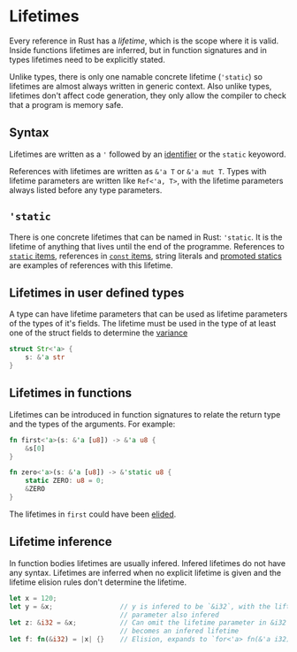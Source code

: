 # Lifetimes

Every reference in Rust has a _lifetime_, which is the scope where it is valid.
Inside functions lifetimes are inferred, but in function signatures and in
types lifetimes need to be explicitly stated.

Unlike types, there is only one namable concrete lifetime (`'static`) so
lifetimes are almost always written in generic context. Also unlike types,
lifetimes don't affect code generation, they only allow the compiler to check
that a program is memory safe.

## Syntax

Lifetimes are written as a `'` followed by an [identifier] or the `static`
keyoword.

References with lifetimes are written as `&'a T` or `&'a mut T`. Types with
lifetime parameters are written like `Ref<'a, T>`, with the lifetime parameters
always listed before any type parameters.


## `'static`

There is one concrete lifetimes that can be named in Rust: `'static`. It is the
lifetime of anything that lives until the end of the programme. References to
[`static` items], references in [`const` items], string literals and [promoted
statics] are examples of references with this lifetime.



## Lifetimes in user defined types

A type can have lifetime parameters that can be used as lifetime parameters
of the types of it's fields. The lifetime must be used in the type of at least one of
the struct fields to determine the [variance]

```rust
struct Str<'a> {
    s: &'a str
}
```

## Lifetimes in functions

Lifetimes can be introduced in function signatures to relate the return type
and the types of the arguments. For example:

```rust
fn first<'a>(s: &'a [u8]) -> &'a u8 {
    &s[0]
}

fn zero<'a>(s: &'a [u8]) -> &'static u8 {
    static ZERO: u8 = 0;
    &ZERO
}
```

The lifetimes in `first` could have been [elided].

## Lifetime inference

In function bodies lifetimes are  usually infered. Infered lifetimes do not
have any syntax. Lifetimes are inferred when no explicit lifetime is given
and the lifetime elision rules don't determine the lifetime.

```rust
let x = 120;
let y = &x;                 // y is infered to be `&i32`, with the liftime
                            // parameter also infered
let z: &i32 = &x;           // Can omit the lifetime parameter in &i32
                            // becomes an infered lifetime
let f: fn(&i32) = |x| {}    // Elision, expands to `for<'a> fn(&'a i32)`
```

[`const` items]: items.html#constant-items
[elided]: lifetime-elision.html
[function items]: items.html#function-items
[identifier]: identifiers.html
[promoted statics]: expressions.html#temporary-lifetimes
[variance]: subtyping.md#variance
[`static` items]: items.html#constant-items
